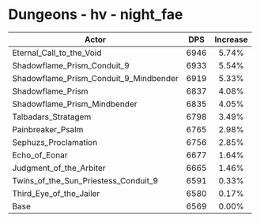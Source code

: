 # Dungeons - hv - night_fae
| Actor | DPS | Increase |
|---|:---:|:---:|
|Eternal_Call_to_the_Void|6946|5.74%|
|Shadowflame_Prism_Conduit_9|6933|5.54%|
|Shadowflame_Prism_Conduit_9_Mindbender|6919|5.33%|
|Shadowflame_Prism|6837|4.08%|
|Shadowflame_Prism_Mindbender|6835|4.05%|
|Talbadars_Stratagem|6798|3.49%|
|Painbreaker_Psalm|6765|2.98%|
|Sephuzs_Proclamation|6756|2.85%|
|Echo_of_Eonar|6677|1.64%|
|Judgment_of_the_Arbiter|6665|1.46%|
|Twins_of_the_Sun_Priestess_Conduit_9|6591|0.33%|
|Third_Eye_of_the_Jailer|6580|0.17%|
|Base|6569|0.00%|
